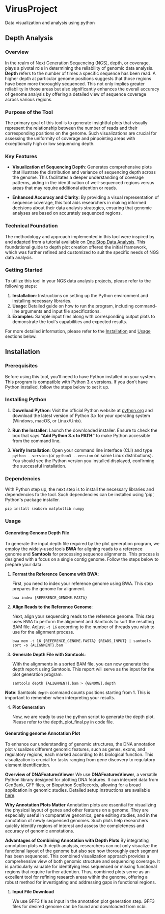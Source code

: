 # VirusProject
Data visualization and analysis using python

## Depth Analysis ##

### Overview ###
In the realm of Next Generation Sequencing (NGS), depth, or coverage, plays a pivotal role in determining the reliability of genomic data analysis.
**Depth** refers to the number of times a specific sequence has been read. A higher depth at particular genome positions suggests that those regions have been more thoroughly sequenced.
This not only implies greater reliability in those areas but also significantly enhances the overall accuracy of genome analysis by offering a detailed view of sequence coverage across various regions.

### Purpose of the Tool ###
The primary goal of this tool is to generate insightful plots that visually represent the relationship between the number of reads and their corresponding positions on the genome.
Such visualizations are crucial for assessing the uniformity of coverage and pinpointing areas with exceptionally high or low sequencing depth.

### Key Features ###

- **Visualization of Sequencing Depth**: Generates comprehensive plots that illustrate the distribution and variance of sequencing depth across the genome.
This facilitates a deeper understanding of coverage patterns, aiding in the identification of well-sequenced regions versus areas that may require additional attention or reads.

- **Enhanced Accuracy and Clarity**: By providing a visual representation of sequence coverage, this tool aids researchers in making informed decisions about their data analysis strategies, 
ensuring that genomic analyses are based on accurately sequenced regions.

### Technical Foundation ###

The methodology and approach implemented in this tool were inspired by and adapted from a tutorial available on [One Stop Data Analysis](https://onestopdataanalysis.com/depth-plot/). 
This foundational guide to depth plot creation offered the initial framework, which was further refined and customized to suit the specific needs of NGS data analysis.

### Getting Started ###

To utilize this tool in your NGS data analysis projects, please refer to the following steps:

1. **Installation**: Instructions on setting up the Python environment and installing necessary libraries.
2. **Usage**: Detailed guide on how to run the program, including command-line arguments and input file specifications.
3. **Examples**: Sample input files along with corresponding output plots to demonstrate the tool's capabilities and expected results.

For more detailed information, please refer to the [Installation](#installation) and [Usage](#usage) sections below.


## Installation ##

### Prerequisites ###

Before using this tool, you'll need to have Python installed on your system. This program is compatible with Python 3.x versions. If you don't have Python installed, follow the steps below to set it up. 

### Installing Python ###

1. **Download Python**: Visit the official Python website at [python.org](https://www.python.org/) and download the latest version of Python 3.x for your operating system (Windows, macOS, or Linux/Unix).

2. **Run the Installer**: Launch the downloaded installer. Ensure to check the box that says **"Add Python 3.x to PATH"** to make Python accessible from the command line.

3. **Verify Installation**: Open your command line interface (CLI) and type `python --version` (or `python3 --version` on some Linux distributions). 
You should see the Python version you installed displayed, confirming the successful installation.

### Dependencies ###
With Python step up, the next step is to install the necessary libraries and dependencies fo the tool.
Such dependencies can be installed using 'pip', Python's package installer.
```
pip install seaborn matplotlib numpy
```

### Usage ###

#### Generating Genome Depth File ####

To generate the input depth file required by the plot generation program, we employ the widely-used tools **BWA** for aligning reads to a reference genome and **Samtools** for processing sequence alignments. This process is designed with a focus on a single contig genome. Follow the steps below to prepare your data:

1. **Format the Reference Genome with BWA**:
   
   First, you need to index your reference genome using BWA. This step prepares the genome for alignment.
   
   ```
   bwa index {REFERENCE_GENOME.FASTA}
   ```

2. **Align Reads to the Reference Genome**:
   
   Next, align your sequencing reads to the reference genome. This step uses BWA to perform the alignment and Samtools to sort the resulting BAM file. Adjust `-t 16` according to the number of threads you wish to use for the alignment process.
   
   ```
   bwa mem -t 16 {REFERENCE_GENOME.FASTA} {READS_INPUT} | samtools sort -o {ALIGNMENT}.bam
   ```

3. **Generate Depth File with Samtools**:
   
   With the alignments in a sorted BAM file, you can now generate the depth report using Samtools. This report will serve as the input for the plot generation program.
   
   ```
   samtools depth {ALIGNMENT}.bam > {GENOME}.depth
   ```

**Note**: Samtools `depth` command counts positions starting from 1. This is important to remember when interpreting your results.

4. **Plot Generation**

   Now, we are ready to use the python script to generate the depth plot. Please refer to the depth_plot_final.py in code file.

#### Generating genome Annotation Plot ####

   To enhance our understanding of genomic structures, the DNA annotation plot visualizes different genomic features, such as genes, exons, and regulatory regions, each marked according to its biological function. This visualization is crucial for tasks ranging from gene discovery to regulatory element identification.
   
   **Overview of DNAFeaturesViewer**
   We use **DNAFeaturesViewer**, a versatile Python library designed for plotting DNA features. It can interpret data from GenBank, GFF files, or Biopython SeqRecords, allowing for a broad application in genomic studies. Detailed setup instructions are available [here](https://edinburgh-genome-foundry.github.io/DnaFeaturesViewer/).
   
   **Why Annotation Plots Matter**
   Annotation plots are essential for visualizing the physical layout of genes and other features on a genome. They are especially useful in comparative genomics, gene editing studies, and in the annotation of newly sequenced genomes. Such plots help researchers quickly identify regions of interest and assess the completeness and accuracy of genomic annotations.
   
   **Advantages of Combining Annotation with Depth Plots**
   By integrating annotation plots with depth analysis, researchers can not only visualize the functional layout of the genome but also see how thoroughly each segment has been sequenced. This combined visualization approach provides a comprehensive view of both genomic structure and sequencing coverage. It is particularly valuable for identifying less sequenced or missing functional regions that require further attention. Thus, combined plots serve as an excellent tool for refining research areas within the genome, offering a robust method for investigating and addressing gaps in functional regions.


1. **Input File Download**
   
   We use GFF3 file as input in the annotation plot generation step. GFF3 files for desired genome can be found and downloaded from ncbi.
   